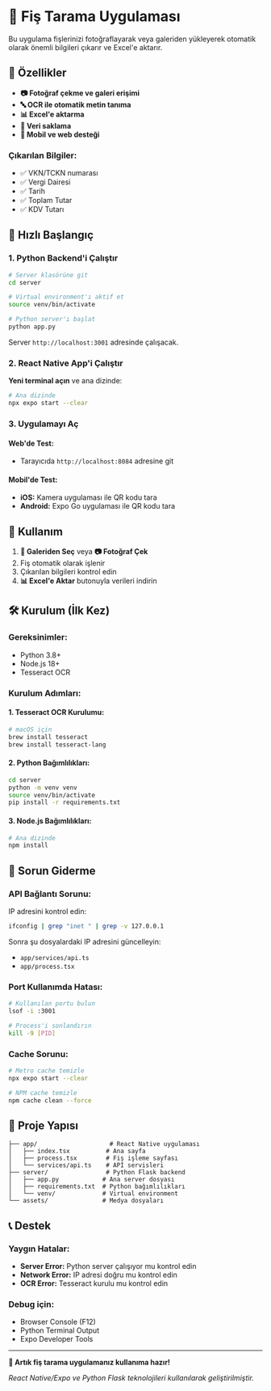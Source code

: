# 📄 Fiş Tarama Uygulaması

Bu uygulama fişlerinizi fotoğraflayarak veya galeriden yükleyerek otomatik olarak önemli bilgileri çıkarır ve Excel'e aktarır.

## 🎯 Özellikler

- **📷 Fotoğraf çekme ve galeri erişimi**
- **🔤 OCR ile otomatik metin tanıma**
- **📊 Excel'e aktarma**
- **💾 Veri saklama**
- **📱 Mobil ve web desteği**

### Çıkarılan Bilgiler:
- ✅ VKN/TCKN numarası
- ✅ Vergi Dairesi
- ✅ Tarih
- ✅ Toplam Tutar
- ✅ KDV Tutarı

## 🚀 Hızlı Başlangıç

### 1. Python Backend'i Çalıştır

```bash
# Server klasörüne git
cd server

# Virtual environment'ı aktif et
source venv/bin/activate

# Python server'ı başlat
python app.py
```

Server `http://localhost:3001` adresinde çalışacak.

### 2. React Native App'i Çalıştır

**Yeni terminal açın** ve ana dizinde:

```bash
# Ana dizinde
npx expo start --clear
```

### 3. Uygulamayı Aç

#### Web'de Test:
- Tarayıcıda `http://localhost:8084` adresine git

#### Mobil'de Test:
- **iOS:** Kamera uygulaması ile QR kodu tara
- **Android:** Expo Go uygulaması ile QR kodu tara

## 📱 Kullanım

1. **📂 Galeriden Seç** veya **📷 Fotoğraf Çek**
2. Fiş otomatik olarak işlenir
3. Çıkarılan bilgileri kontrol edin
4. **📊 Excel'e Aktar** butonuyla verileri indirin

## 🛠️ Kurulum (İlk Kez)

### Gereksinimler:
- Python 3.8+
- Node.js 18+
- Tesseract OCR

### Kurulum Adımları:

#### 1. Tesseract OCR Kurulumu:
```bash
# macOS için
brew install tesseract
brew install tesseract-lang
```

#### 2. Python Bağımlılıkları:
```bash
cd server
python -m venv venv
source venv/bin/activate
pip install -r requirements.txt
```

#### 3. Node.js Bağımlılıkları:
```bash
# Ana dizinde
npm install
```

## 🔧 Sorun Giderme

### API Bağlantı Sorunu:
IP adresini kontrol edin:
```bash
ifconfig | grep "inet " | grep -v 127.0.0.1
```

Sonra şu dosyalardaki IP adresini güncelleyin:
- `app/services/api.ts`
- `app/process.tsx`

### Port Kullanımda Hatası:
```bash
# Kullanılan portu bulun
lsof -i :3001

# Process'i sonlandırın
kill -9 [PID]
```

### Cache Sorunu:
```bash
# Metro cache temizle
npx expo start --clear

# NPM cache temizle
npm cache clean --force
```

## 📁 Proje Yapısı

```
├── app/                    # React Native uygulaması
│   ├── index.tsx          # Ana sayfa
│   ├── process.tsx        # Fiş işleme sayfası
│   └── services/api.ts    # API servisleri
├── server/                # Python Flask backend
│   ├── app.py            # Ana server dosyası
│   ├── requirements.txt  # Python bağımlılıkları
│   └── venv/             # Virtual environment
└── assets/               # Medya dosyaları
```

## 📞 Destek

### Yaygın Hatalar:
- **Server Error:** Python server çalışıyor mu kontrol edin
- **Network Error:** IP adresi doğru mu kontrol edin
- **OCR Error:** Tesseract kurulu mu kontrol edin

### Debug için:
- Browser Console (F12)
- Python Terminal Output
- Expo Developer Tools

---

**🎉 Artık fiş tarama uygulamanız kullanıma hazır!**

*React Native/Expo ve Python Flask teknolojileri kullanılarak geliştirilmiştir.*
